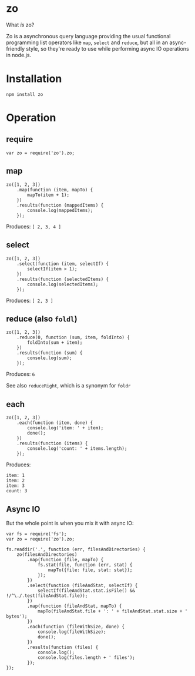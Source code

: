 # zo

What _is_ zo?

Zo is a asynchronous query language providing the usual functional programming list operators like `map`, `select` and `reduce`, but all in an async-friendly style, so they're ready to use while performing async IO operations in node.js.

# Installation

    npm install zo

# Operation

## require

    var zo = require('zo').zo;

## map

    zo([1, 2, 3])
        .map(function (item, mapTo) {
            mapTo(item + 1);
        })
        .results(function (mappedItems) {
            console.log(mappedItems);
        });

Produces: `[ 2, 3, 4 ]`

## select

    zo([1, 2, 3])
        .select(function (item, selectIf) {
            selectIf(item > 1);
        })
        .results(function (selectedItems) {
            console.log(selectedItems);
        });

Produces: `[ 2, 3 ]`

## reduce (also `foldl`)

    zo([1, 2, 3])
        .reduce(0, function (sum, item, foldInto) {
            foldInto(sum + item);
        })
        .results(function (sum) {
            console.log(sum);
        });

Produces: `6`

See also `reduceRight`, which is a synonym for `foldr`

## each

    zo([1, 2, 3])
        .each(function (item, done) {
            console.log('item: ' + item);
            done();
        })
        .results(function (items) {
            console.log('count: ' + items.length);
        });

Produces:

    item: 1
    item: 2
    item: 3
    count: 3

## Async IO

But the whole point is when you mix it with async IO:

    var fs = require('fs');
    var zo = require('zo').zo;

    fs.readdir('.', function (err, filesAndDirectories) {
        zo(filesAndDirectories)
            .map(function (file, mapTo) {
                fs.stat(file, function (err, stat) {
                    mapTo({file: file, stat: stat});
                });
            })
            .select(function (fileAndStat, selectIf) {
                selectIf(fileAndStat.stat.isFile() && !/^\./.test(fileAndStat.file));
            })
            .map(function (fileAndStat, mapTo) {
                mapTo(fileAndStat.file + ': ' + fileAndStat.stat.size + ' bytes');
            })
            .each(function (fileWithSize, done) {
                console.log(fileWithSize);
                done();
            })
            .results(function (files) {
                console.log();
                console.log(files.length + ' files');
            });
    });

